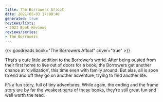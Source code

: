 ```yaml
---
title: The Borrowers Afloat
date: 2021-06-03 17:00:40
generated: true
reviews/lists:
- 2021 Book Reviews
reviews/series:
- The Borrowers
---
```

{{< goodreads book="The Borrowers Afloat" cover="true" >}}

That’s a cute little addition to the Borrower’s world. After being ousted from their first home to live out of doors for a book, the Borrowers get another chance at ‘civilization’, this time even with family around! But alas, all is soon to end and off they go on another adventure, trying to find another life.  

It’s a fun story, full of tiny adventures. While again, the ending and the frame story are by far the weakest parts of these books, they’re still great fun and well worth the read.

<!--more-->


